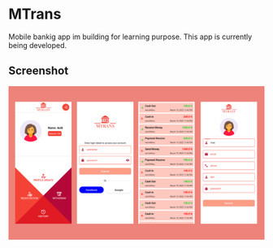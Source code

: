 # MTrans
 Mobile bankig app im building for learning purpose.
 This app is currently being developed.

 ## Screenshot
![Screenshot](screenshot/mtrans_banner.png)